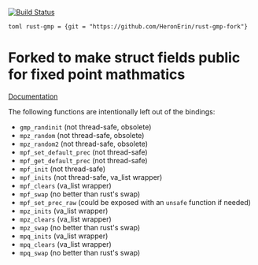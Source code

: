 [![Build Status](https://travis-ci.org/fizyk20/rust-gmp.svg?branch=master)](https://travis-ci.org/fizyk20/rust-gmp)

`toml
rust-gmp = {git = "https://github.com/HeronErin/rust-gmp-fork"}
`

# Forked to make struct fields public for fixed point mathmatics



[Documentation](https://docs.rs/rust-gmp)

The following functions are intentionally left out of the bindings:

* `gmp_randinit` (not thread-safe, obsolete)
* `mpz_random` (not thread-safe, obsolete)
* `mpz_random2` (not thread-safe, obsolete)
* `mpf_set_default_prec` (not thread-safe)
* `mpf_get_default_prec` (not thread-safe)
* `mpf_init` (not thread-safe)
* `mpf_inits` (not thread-safe, va_list wrapper)
* `mpf_clears` (va_list wrapper)
* `mpf_swap` (no better than rust's swap)
* `mpf_set_prec_raw` (could be exposed with an `unsafe` function if needed)
* `mpz_inits` (va_list wrapper)
* `mpz_clears` (va_list wrapper)
* `mpz_swap` (no better than rust's swap)
* `mpq_inits` (va_list wrapper)
* `mpq_clears` (va_list wrapper)
* `mpq_swap` (no better than rust's swap)
